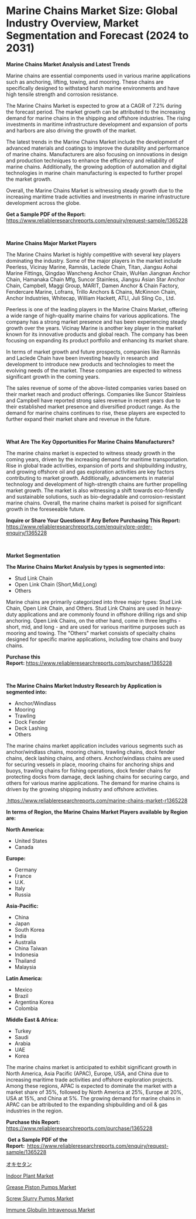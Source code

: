 <p><h1>Marine Chains Market Size: Global Industry Overview, Market Segmentation and Forecast (2024 to 2031)</h1></p><p><strong>Marine Chains Market Analysis and Latest Trends</strong></p>
<p><p>Marine chains are essential components used in various marine applications such as anchoring, lifting, towing, and mooring. These chains are specifically designed to withstand harsh marine environments and have high tensile strength and corrosion resistance.</p><p>The Marine Chains Market is expected to grow at a CAGR of 7.2% during the forecast period. The market growth can be attributed to the increasing demand for marine chains in the shipping and offshore industries. The rising investments in maritime infrastructure development and expansion of ports and harbors are also driving the growth of the market.</p><p>The latest trends in the Marine Chains Market include the development of advanced materials and coatings to improve the durability and performance of marine chains. Manufacturers are also focusing on innovations in design and production techniques to enhance the efficiency and reliability of marine chains. Additionally, the growing adoption of automation and digital technologies in marine chain manufacturing is expected to further propel the market growth.</p><p>Overall, the Marine Chains Market is witnessing steady growth due to the increasing maritime trade activities and investments in marine infrastructure development across the globe.</p></p>
<p><strong>Get a Sample PDF of the Report:&nbsp;</strong> <a href="https://www.reliableresearchreports.com/enquiry/request-sample/1365228">https://www.reliableresearchreports.com/enquiry/request-sample/1365228</a></p>
<p>&nbsp;</p>
<p><strong>Marine Chains Major Market Players</strong></p>
<p><p>The Marine Chains Market is highly competitive with several key players dominating the industry. Some of the major players in the market include Peerless, Vicinay Marine, Ramnäs, Laclede Chain, Titan, Jiangsu Aohai Marine Fittings, Qingdao Wancheng Anchor Chain, WuHan Jiangnan Anchor Chain, Hamanaka Chain Mfg, Suncor Stainless, Jiangsu Asian Star Anchor Chain, Campbell, Maggi Group, MARIT, Damen Anchor & Chain Factory, Fendercare Marine, Lofrans, Trillo Anchors & Chains, McKinnon Chain, Anchor Industries, Whitecap, William Hackett, ATLI, Juli Sling Co., Ltd.</p><p>Peerless is one of the leading players in the Marine Chains Market, offering a wide range of high-quality marine chains for various applications. The company has a strong market presence and has been experiencing steady growth over the years. Vicinay Marine is another key player in the market known for its innovative products and global reach. The company has been focusing on expanding its product portfolio and enhancing its market share.</p><p>In terms of market growth and future prospects, companies like Ramnäs and Laclede Chain have been investing heavily in research and development to introduce new products and technologies to meet the evolving needs of the market. These companies are expected to witness significant growth in the coming years.</p><p>The sales revenue of some of the above-listed companies varies based on their market reach and product offerings. Companies like Suncor Stainless and Campbell have reported strong sales revenue in recent years due to their established market presence and diversified product range. As the demand for marine chains continues to rise, these players are expected to further expand their market share and revenue in the future.</p></p>
<p>&nbsp;</p>
<p><strong>What Are The Key Opportunities For Marine Chains Manufacturers?</strong></p>
<p><p>The marine chains market is expected to witness steady growth in the coming years, driven by the increasing demand for maritime transportation. Rise in global trade activities, expansion of ports and shipbuilding industry, and growing offshore oil and gas exploration activities are key factors contributing to market growth. Additionally, advancements in material technology and development of high-strength chains are further propelling market growth. The market is also witnessing a shift towards eco-friendly and sustainable solutions, such as bio-degradable and corrosion-resistant marine chains. Overall, the marine chains market is poised for significant growth in the foreseeable future.</p></p>
<p><strong>Inquire or Share Your Questions If Any Before Purchasing This Report:</strong> <a href="https://www.reliableresearchreports.com/enquiry/pre-order-enquiry/1365228">https://www.reliableresearchreports.com/enquiry/pre-order-enquiry/1365228</a></p>
<p>&nbsp;</p>
<p><strong>Market Segmentation</strong></p>
<p><strong>The Marine Chains Market Analysis by types is segmented into:</strong></p>
<p><ul><li>Stud Link Chain</li><li>Open Link Chain (Short,Mid,Long)</li><li>Others</li></ul></p>
<p><p>Marine chains are primarily categorized into three major types: Stud Link Chain, Open Link Chain, and Others. Stud Link Chains are used in heavy-duty applications and are commonly found in offshore drilling rigs and ship anchoring. Open Link Chains, on the other hand, come in three lengths - short, mid, and long - and are used for various maritime purposes such as mooring and towing. The "Others" market consists of specialty chains designed for specific marine applications, including tow chains and buoy chains.</p></p>
<p><strong>Purchase this Report:&nbsp;</strong><a href="https://www.reliableresearchreports.com/purchase/1365228">https://www.reliableresearchreports.com/purchase/1365228</a></p>
<p>&nbsp;</p>
<p><strong>The Marine Chains Market Industry Research by Application is segmented into:</strong></p>
<p><ul><li>Anchor/Windlass</li><li>Mooring</li><li>Trawling</li><li>Dock Fender</li><li>Deck Lashing</li><li>Others</li></ul></p>
<p><p>The marine chains market application includes various segments such as anchor/windlass chains, mooring chains, trawling chains, dock fender chains, deck lashing chains, and others. Anchor/windlass chains are used for securing vessels in place, mooring chains for anchoring ships and buoys, trawling chains for fishing operations, dock fender chains for protecting docks from damage, deck lashing chains for securing cargo, and others for various marine applications. The demand for marine chains is driven by the growing shipping industry and offshore activities.</p></p>
<p><a href="https://www.reliableresearchreports.com/marine-chains-market-r1365228">&nbsp;https://www.reliableresearchreports.com/marine-chains-market-r1365228</a></p>
<p><strong>In terms of Region, the Marine Chains Market Players available by Region are:</strong></p>
<p>
    <p> <strong> North America: </strong>
        <ul>
            <li>United States</li>
            <li>Canada</li>
        </ul>
        </p> 
    <p> <strong> Europe: </strong>
        <ul>
            <li>Germany</li>
            <li>France</li>
            <li>U.K.</li>
            <li>Italy</li>
            <li>Russia</li>
        </ul>
        </p> 
    <p> <strong> Asia-Pacific: </strong>
        <ul>
            <li>China</li>
            <li>Japan</li>
            <li>South Korea</li>
            <li>India</li>
            <li>Australia</li>
            <li>China Taiwan</li>
            <li>Indonesia</li>
            <li>Thailand</li>
            <li>Malaysia</li>
        </ul>
        </p> 
    <p> <strong> Latin America: </strong>
        <ul>
            <li>Mexico</li>
            <li>Brazil</li>
            <li>Argentina Korea</li>
            <li>Colombia</li>
        </ul>
        </p> 
    <p> <strong> Middle East & Africa: </strong>
        <ul>
            <li>Turkey</li>
            <li>Saudi</li>
            <li>Arabia</li>
            <li>UAE</li>
            <li>Korea</li>
        </ul>
    </p>
    </p>
<p><p>The marine chains market is anticipated to exhibit significant growth in North America, Asia Pacific (APAC), Europe, USA, and China due to increasing maritime trade activities and offshore exploration projects. Among these regions, APAC is expected to dominate the market with a market share of 35%, followed by North America at 25%, Europe at 20%, USA at 15%, and China at 5%. The growing demand for marine chains in APAC can be attributed to the expanding shipbuilding and oil & gas industries in the region.</p></p>
<p><strong>Purchase this Report: </strong><a href="https://www.reliableresearchreports.com/purchase/1365228">https://www.reliableresearchreports.com/purchase/1365228</a></p>
<p>&nbsp;<strong>Get a Sample PDF of the Report:&nbsp;&nbsp;</strong><a href="https://www.reliableresearchreports.com/enquiry/request-sample/1365228">https://www.reliableresearchreports.com/enquiry/request-sample/1365228</a></p>
<p><strong></strong></p>
<p><p><a href="https://medium.com/@frankfurter35566/%E3%82%AA%E3%82%AD%E3%82%BB%E3%82%BF%E3%83%B3%E5%B8%82%E5%A0%B4%E5%88%86%E6%9E%90-%E3%81%9D%E3%81%AEcagr-%E5%B8%82%E5%A0%B4%E3%82%BB%E3%82%B0%E3%83%A1%E3%83%B3%E3%83%86%E3%83%BC%E3%82%B7%E3%83%A7%E3%83%B3-%E3%81%8A%E3%82%88%E3%81%B3%E3%82%B0%E3%83%AD%E3%83%BC%E3%83%90%E3%83%AB%E7%94%A3%E6%A5%AD%E6%A6%82%E8%A6%81-4d6eacc4ecca">オキセタン</a></p><p><a href="https://www.linkedin.com/pulse/indoor-plant-market-size-growth-industry-analysis-segmentation-rf4yf">Indoor Plant Market</a></p><p><a href="https://issuu.com/reportprime-2/docs/grease-piston-pumps-market-size-2030.pptx">Grease Piston Pumps Market</a></p><p><a href="https://issuu.com/reportprime-2/docs/screw-slurry-pumps-market-size-2030.pptx">Screw Slurry Pumps Market</a></p><p><a href="https://github.com/derrinmiltonellis35gcl/Market-Research-Report-List-3/blob/main/immune-globulin-intravenous-market.md">Immune Globulin Intravenous Market</a></p></p>